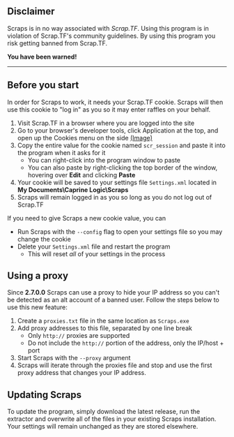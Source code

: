 ## Disclaimer

Scraps is in no way associated with _Scrap.TF_. Using this program is in violation of Scrap.TF's community guidelines. By using this program you risk getting banned from Scrap.TF.

**You have been warned!**

---

## Before you start

In order for Scraps to work, it needs your Scrap.TF cookie. Scraps will then use this cookie to "log in" as you so it may enter raffles on your behalf.

1. Visit Scrap.TF in a browser where you are logged into the site
2. Go to your browser's developer tools, click Application at the top, and open up the Cookies menu on the side [(Image)](https://i.imgur.com/mJ3hfnr.png)
3. Copy the entire value for the cookie named `scr_session` and paste it into the program when it asks for it
    - You can right-click into the program window to paste
    - You can also paste by right-clicking the top border of the window, hovering over **Edit** and clicking **Paste**
4. Your cookie will be saved to your settings file `Settings.xml` located in **My Documents\Caprine Logic\Scraps**
5. Scraps will remain logged in as you so long as you do not log out of Scrap.TF

If you need to give Scraps a new cookie value, you can

- Run Scraps with the `--config` flag to open your settings file so you may change the cookie
- Delete your `Settings.xml` file and restart the program
  - This will reset _all_ of your settings in the process

## Using a proxy

Since **2.7.0.0** Scraps can use a proxy to hide your IP address so you can't be detected as an alt account of a banned user. Follow the steps below to use this new feature:

1. Create a `proxies.txt` file in the same location as `Scraps.exe`
2. Add proxy addresses to this file, separated by one line break
   - Only `http://` proxies are supported
   - Do not include the `http://` portion of the address, only the IP/host + port
3. Start Scraps with the `--proxy` argument
4. Scraps will iterate through the proxies file and stop and use the first proxy address that changes your IP address.

## Updating Scraps
To update the program, simply download the latest release, run the extractor and overwrite all of the files in your existing Scraps installation. Your settings will remain unchanged as they are stored elsewhere.